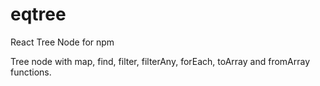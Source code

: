 # eqtree

React Tree Node for npm

Tree node with map, find, filter, filterAny, forEach, toArray and fromArray functions.